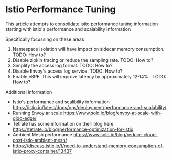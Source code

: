 # Istio Performance Tuning

This article attempts to consolidate isito performance tuning information starting with istio's performance and scalability information 



Specifically focussing on these areas
1. Namespace isolation will have impact on sidecar memory consumption. TODO: How to?
2. Disable zipkin tracing or reduce the sampling rate. TODO: How to?
3. Simplify the access log format. TODO: How to?
4. Disable Envoy's access log service. TODO: How to?
5. Enable eBPF. This will improve latency by approximately 12-14% . TODO: How to?



Additional information
- Istio's performance and scalibility information https://istio.io/latest/docs/ops/deployment/performance-and-scalability/
- Running Envoy ar scale https://www.solo.io/blog/envoy-at-scale-with-gloo-edge/
- Tetrate has some information on their blog here https://tetrate.io/blog/performance-optimization-for-istio
- Ambient Mesh performance https://www.solo.io/blog/reduce-cloud-cost-istio-ambient-mesh/
- https://discuss.istio.io/t/need-to-understand-memory-consumption-of-istio-proxy-container/13437
